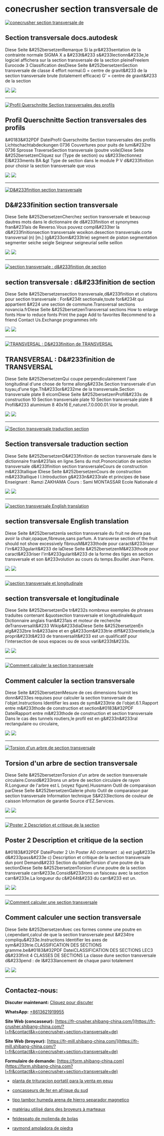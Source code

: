 # conecrusher section transversale de

<a href="https://swt.shibang-china.com/?l=fr&img&k=conecrusher+section+transversale+de" target="_blank">![conecrusher section transversale de](http://static.shibang-china.com/all-800x300/1520.jpg)</a>

## Section transversale docs.autodesk
Diese Seite &#252bersetzenRemarque Si la pr&#233sentation de la contrainte normale SIGMA X a &#233t&#233 s&#233lectionn&#233e,le logiciel affichera sur la section transversale de la section pleineFreelem Eurocode 3 Classification desDiese Seite &#252bersetzenSection transversale de classe 4 effort normal.G = centre de gravit&#233 de la section transversale brute (totalement efficace) G' = centre de gravit&#233 de la section


<a href="https://whatsapp.shibangsoft.com/WhatsApp.php" target="_blank" title="WhatsApp">![](http://static.shibang-china.com/icon/whatsapp.png)</a> <a href="https://swt.shibang-china.com/?l=fr&icon&k=conecrusher+section+transversale+de" target="_blank">![](http://static.shibang-china.com/icon/chat-fr.png)</a>

---

<a href="https://swt.shibang-china.com/?l=fr&img&k=conecrusher+section+transversale+de" target="_blank">![Profil Querschnitte Section transversales des profils](http://static.shibang-china.com/all-800x300/1422.jpg)</a>

## Profil Querschnitte Section transversales des profils
&#0183&#32PDF DateiProfil Querschnitte Section transversales des profils Lichtschachtabdeckungen 0736 Couvertures pour puits de lumi&#232re 0736 Sprosse TraverseSection transversale (poutre voile)Diese Seite &#252bersetzenCliquez sur (Type de section) ou s&#233lectionnez El&#233ments BA &gt Type de section dans le module P V d&#233finition pour choisir la section transversale que vous


<a href="https://whatsapp.shibangsoft.com/WhatsApp.php" target="_blank" title="WhatsApp">![](http://static.shibang-china.com/icon/whatsapp.png)</a> <a href="https://swt.shibang-china.com/?l=fr&icon&k=conecrusher+section+transversale+de" target="_blank">![](http://static.shibang-china.com/icon/chat-fr.png)</a>

---

<a href="https://swt.shibang-china.com/?l=fr&img&k=conecrusher+section+transversale+de" target="_blank">![D&#233finition section transversale](http://static.shibang-china.com/all-800x300/442.jpg)</a>

## D&#233finition section transversale
Diese Seite &#252bersetzenCherchez section transversale et beaucoup dautres mots dans le dictionnaire de d&#233finition et synonymes fran&#231ais de Reverso.Vous pouvez compl&#233ter la d&#233finitionsection transversale woxikon.desection transversale.corte transversal (n) [m.] (g&#233om&#233trie) segment de piston segmentation segmenter seiche seigle Seigneur seigneurial seille seillon


<a href="https://whatsapp.shibangsoft.com/WhatsApp.php" target="_blank" title="WhatsApp">![](http://static.shibang-china.com/icon/whatsapp.png)</a> <a href="https://swt.shibang-china.com/?l=fr&icon&k=conecrusher+section+transversale+de" target="_blank">![](http://static.shibang-china.com/icon/chat-fr.png)</a>

---

<a href="https://swt.shibang-china.com/?l=fr&img&k=conecrusher+section+transversale+de" target="_blank">![section transversale : d&#233finition de section](http://static.shibang-china.com/all-800x300/1405.jpg)</a>

## section transversale : d&#233finition de section
Diese Seite &#252bersetzensection transversale,d&#233finition et citations pour section transversale : For&#234t sectionale,toute for&#234t qui appartient &#224 une section de commune.Transversal sections novancia.frDiese Seite &#252bersetzenTransversal sections How to enlarge fonts How to reduce fonts Print the page Add to favorites Recommend to a friend Contact Us.Exchange programmes info


<a href="https://whatsapp.shibangsoft.com/WhatsApp.php" target="_blank" title="WhatsApp">![](http://static.shibang-china.com/icon/whatsapp.png)</a> <a href="https://swt.shibang-china.com/?l=fr&icon&k=conecrusher+section+transversale+de" target="_blank">![](http://static.shibang-china.com/icon/chat-fr.png)</a>

---

<a href="https://swt.shibang-china.com/?l=fr&img&k=conecrusher+section+transversale+de" target="_blank">![TRANSVERSAL : D&#233finition de TRANSVERSAL](http://static.shibang-china.com/all-800x300/792.jpg)</a>

## TRANSVERSAL : D&#233finition de TRANSVERSAL
Diese Seite &#252bersetzenQui coupe perpendiculairement l'axe longitudinal d'une chose de forme allong&#233e.Section transversale d'un tuyau,d'une tige.Th&#233or&#232me de la transversale.Section transversale plate 8 elcomDiese Seite &#252bersetzenProfil&#233s de construction 10 Section transversale plate 10 Section transversale plate 8 Profil&#233 aluminium 8 40x16 E,naturel.7.0.000.01.Voir le produit.


<a href="https://whatsapp.shibangsoft.com/WhatsApp.php" target="_blank" title="WhatsApp">![](http://static.shibang-china.com/icon/whatsapp.png)</a> <a href="https://swt.shibang-china.com/?l=fr&icon&k=conecrusher+section+transversale+de" target="_blank">![](http://static.shibang-china.com/icon/chat-fr.png)</a>

---

<a href="https://swt.shibang-china.com/?l=fr&img&k=conecrusher+section+transversale+de" target="_blank">![Section transversale traduction section](http://static.shibang-china.com/all-800x300/1509.jpg)</a>

## Section transversale traduction section
Diese Seite &#252bersetzenD&#233finition de section transversale dans le dictionnaire fran&#231ais en ligne.Sens du mot.Prononciation de section transversale d&#233finition section transversaleCours de construction m&#233tallique IDiese Seite &#252bersetzenCours de construction m&#233tallique I I.Introduction g&#233n&#233rale et principes de base Enseignant : Ramzi ZAKHAMA Cours : Sami MONTASSAR Ecole Nationale d


<a href="https://whatsapp.shibangsoft.com/WhatsApp.php" target="_blank" title="WhatsApp">![](http://static.shibang-china.com/icon/whatsapp.png)</a> <a href="https://swt.shibang-china.com/?l=fr&icon&k=conecrusher+section+transversale+de" target="_blank">![](http://static.shibang-china.com/icon/chat-fr.png)</a>

---

<a href="https://swt.shibang-china.com/?l=fr&img&k=conecrusher+section+transversale+de" target="_blank">![section transversale English translation](http://static.shibang-china.com/all-800x300/781.jpg)</a>

## section transversale English translation
Diese Seite &#252bersetzenla section transversale du fruit ne devra pas avoir la chair,opaque,fibreuse,sans parfum. A transverse section of the fruit should not show excessively fibrousM&#233thode pour caract&#233riser l'irr&#233gularit&#233 de laDiese Seite &#252bersetzenM&#233thode pour caract&#233riser l'irr&#233gularit&#233 de la forme des tiges en section transversale et son &#233volution au cours du temps.Bouillet Jean Pierre.


<a href="https://whatsapp.shibangsoft.com/WhatsApp.php" target="_blank" title="WhatsApp">![](http://static.shibang-china.com/icon/whatsapp.png)</a> <a href="https://swt.shibang-china.com/?l=fr&icon&k=conecrusher+section+transversale+de" target="_blank">![](http://static.shibang-china.com/icon/chat-fr.png)</a>

---

<a href="https://swt.shibang-china.com/?l=fr&img&k=conecrusher+section+transversale+de" target="_blank">![section transversale et longitudinale](http://static.shibang-china.com/all-800x300/1225.jpg)</a>

## section transversale et longitudinale
Diese Seite &#252bersetzenDe tr&#232s nombreux exemples de phrases traduites contenant &quotsection transversale et longitudinale&quot Dictionnaire anglais fran&#231ais et moteur de recherche deTransversalit&#233 Wikip&#233diaDiese Seite &#252bersetzenEn alg&#232bre lin&#233aire et en g&#233om&#233trie diff&#233rentielle,la propri&#233t&#233 de transversalit&#233 est un qualificatif pour l'intersection de sous espaces ou de sous vari&#233t&#233s.


<a href="https://whatsapp.shibangsoft.com/WhatsApp.php" target="_blank" title="WhatsApp">![](http://static.shibang-china.com/icon/whatsapp.png)</a> <a href="https://swt.shibang-china.com/?l=fr&icon&k=conecrusher+section+transversale+de" target="_blank">![](http://static.shibang-china.com/icon/chat-fr.png)</a>

---

<a href="https://swt.shibang-china.com/?l=fr&img&k=conecrusher+section+transversale+de" target="_blank">![Comment calculer la section transversale](http://static.shibang-china.com/all-800x300/543.jpg)</a>

## Comment calculer la section transversale
Diese Seite &#252bersetzenMesure de ces dimensions fournit les donn&#233es requises pour calculer la section transversale de l'objet.Instructions Identifier les axes de sym&#233trie de l'objet.6.1.Rapport entre m&#233thode de construction et section&#0183&#32PDF DateiRapport entre m&#233thode de construction et section transversale Dans le cas des tunnels routiers,le profil est en g&#233n&#233ral rectangulaire ou circulaire,


<a href="https://whatsapp.shibangsoft.com/WhatsApp.php" target="_blank" title="WhatsApp">![](http://static.shibang-china.com/icon/whatsapp.png)</a> <a href="https://swt.shibang-china.com/?l=fr&icon&k=conecrusher+section+transversale+de" target="_blank">![](http://static.shibang-china.com/icon/chat-fr.png)</a>

---

<a href="https://swt.shibang-china.com/?l=fr&img&k=conecrusher+section+transversale+de" target="_blank">![Torsion d'un arbre de section transversale](http://static.shibang-china.com/all-800x300/178.jpg)</a>

## Torsion d'un arbre de section transversale
Diese Seite &#252bersetzenTorsion d'un arbre de section transversale circulaire.Consid&#233rons un arbre de section circulaire de rayon R.Longueur de l'arbre est L (voyez figure).Hussmann Outil de comparaison parDiese Seite &#252bersetzenGalerie photo Outil de comparaison par section transversale Information technique S&#233lections de couleur de caisson Information de garantie Source d'EZ.Services.


<a href="https://whatsapp.shibangsoft.com/WhatsApp.php" target="_blank" title="WhatsApp">![](http://static.shibang-china.com/icon/whatsapp.png)</a> <a href="https://swt.shibang-china.com/?l=fr&icon&k=conecrusher+section+transversale+de" target="_blank">![](http://static.shibang-china.com/icon/chat-fr.png)</a>

---

<a href="https://swt.shibang-china.com/?l=fr&img&k=conecrusher+section+transversale+de" target="_blank">![Poster 2 Description et critique de la section](http://static.shibang-china.com/all-800x300/747.jpg)</a>

## Poster 2 Description et critique de la section
&#0183&#32PDF DateiPoster 2 Un Poster A0 contenant : a) est jug&#233e d&#233pass&#233e c) Description et critique de la section transversale dun pont Demand&#233 Section du tablierTorsion d'une poutre de la sectionDiese Seite &#252bersetzenTorsion d'une poutre de la section transversale carr&#233e.Consid&#233rons un faisceau avec la section carr&#233e.La longueur du c&#244t&#233 du carr&#233 est un.


<a href="https://whatsapp.shibangsoft.com/WhatsApp.php" target="_blank" title="WhatsApp">![](http://static.shibang-china.com/icon/whatsapp.png)</a> <a href="https://swt.shibang-china.com/?l=fr&icon&k=conecrusher+section+transversale+de" target="_blank">![](http://static.shibang-china.com/icon/chat-fr.png)</a>

---

<a href="https://swt.shibang-china.com/?l=fr&img&k=conecrusher+section+transversale+de" target="_blank">![Comment calculer une section transversale](http://static.shibang-china.com/all-800x300/1192.jpg)</a>

## Comment calculer une section transversale
Diese Seite &#252bersetzenAvec ces formes comme une poutre en i,cependant,calcul de que la section transversale peut &#234tre compliqu&#233e.Instructions Identifier les axes de sym&#233trie.CLASSIFICATION DES SECTIONS gramme.be&#0183&#32PDF DateiCLASSIFICATION DES SECTIONS LEC3 d&#233finit 4 CLASSES DE SECTIONS La classe dune section transversale d&#233pend : de l&#233lancement de chaque paroi totalement


<a href="https://whatsapp.shibangsoft.com/WhatsApp.php" target="_blank" title="WhatsApp">![](http://static.shibang-china.com/icon/whatsapp.png)</a> <a href="https://swt.shibang-china.com/?l=fr&icon&k=conecrusher+section+transversale+de" target="_blank">![](http://static.shibang-china.com/icon/chat-fr.png)</a>

---
## Contactez-nous:

**Discuter maintenant:** [Cliquez pour discuter](https://swt.shibang-china.com?l=fr&contact&k=conecrusher+section+transversale+de)

**WhatsApp:**  [+8613621919955](https://whatsapp.shibangsoft.com/WhatsApp.php)

**Site Web (concasseur):** [https://fr-crusher.shibang-china.com/](https://fr-crusher.shibang-china.com/?l=fr&contact&k=conecrusher+section+transversale+de)

**Site Web (broyeur):** [https://fr-mill.shibang-china.com/](https://fr-mill.shibang-china.com/?l=fr&contact&k=conecrusher+section+transversale+de)

**Formulaire de demande:** [https://form.shibang-china.com](https://form.shibang-china.com?l=fr&contact&k=conecrusher+section+transversale+de)

* [planta de trituracion portatil para la venta en eeuu](../64/planta%20de%20trituracion%20portatil%20para%20la%20venta%20en%20eeuu.md)

* [concasseurs de fer en afrique du sud](../61/concasseurs%20de%20fer%20en%20afrique%20du%20sud.md)

* [tipo tambor humeda arena de hierro separador magnetico](../62/tipo%20tambor%20humeda%20arena%20de%20hierro%20separador%20magnetico.md)

* [matériau utilisé dans des broyeurs à marteaux](../61/mat%C3%A9riau%20utilis%C3%A9%20dans%20des%20broyeurs%20%C3%A0%20marteaux.md)

* [feldespato de molienda de bolas](../64/feldespato%20de%20molienda%20de%20bolas.md)

* [raymond amoladora de piedra](../62/raymond%20amoladora%20de%20piedra.md)